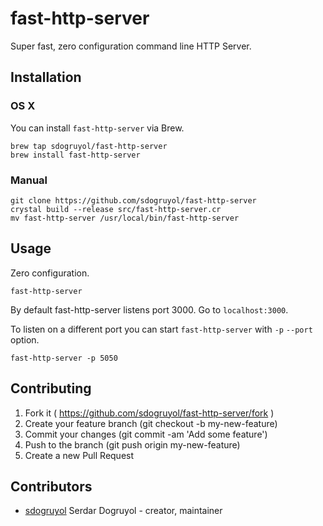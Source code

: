 # fast-http-server

Super fast, zero configuration command line HTTP Server.

## Installation

### OS X

You can install `fast-http-server` via Brew.

```
brew tap sdogruyol/fast-http-server
brew install fast-http-server
```

### Manual

```
git clone https://github.com/sdogruyol/fast-http-server
crystal build --release src/fast-http-server.cr
mv fast-http-server /usr/local/bin/fast-http-server
```

## Usage

Zero configuration.

`fast-http-server`

By default fast-http-server listens port 3000. Go to `localhost:3000`.

To listen on a different port you can start `fast-http-server` with `-p` `--port` option.

`fast-http-server -p 5050`

## Contributing

1. Fork it ( https://github.com/sdogruyol/fast-http-server/fork )
2. Create your feature branch (git checkout -b my-new-feature)
3. Commit your changes (git commit -am 'Add some feature')
4. Push to the branch (git push origin my-new-feature)
5. Create a new Pull Request

## Contributors

- [sdogruyol](https://github.com/sdogruyol) Serdar Dogruyol - creator, maintainer
